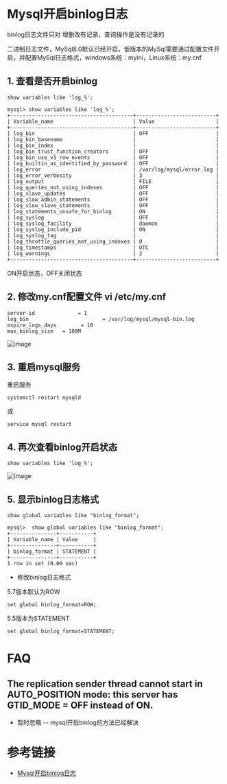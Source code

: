 # Mysql开启binlog日志

binlog日志文件只对 增删改有记录，查询操作是没有记录的

二进制日志文件，MySql8.0默认已经开启，低版本的MySql需要通过配置文件开启，并配置MySql日志格式，windows系统：myini，Linux系统：my.cnf

## 1. 查看是否开启binlog
```
show variables like 'log_%';
```

```
mysql> show variables like 'log_%';
+----------------------------------------+--------------------------+
| Variable_name                          | Value                    |
+----------------------------------------+--------------------------+
| log_bin                                | OFF                      |
| log_bin_basename                       |                          |
| log_bin_index                          |                          |
| log_bin_trust_function_creators        | OFF                      |
| log_bin_use_v1_row_events              | OFF                      |
| log_builtin_as_identified_by_password  | OFF                      |
| log_error                              | /var/log/mysql/error.log |
| log_error_verbosity                    | 3                        |
| log_output                             | FILE                     |
| log_queries_not_using_indexes          | OFF                      |
| log_slave_updates                      | OFF                      |
| log_slow_admin_statements              | OFF                      |
| log_slow_slave_statements              | OFF                      |
| log_statements_unsafe_for_binlog       | ON                       |
| log_syslog                             | OFF                      |
| log_syslog_facility                    | daemon                   |
| log_syslog_include_pid                 | ON                       |
| log_syslog_tag                         |                          |
| log_throttle_queries_not_using_indexes | 0                        |
| log_timestamps                         | UTC                      |
| log_warnings                           | 2                        |
+----------------------------------------+--------------------------+
```
ON开启状态，OFF关闭状态
 
## 2. 修改my.cnf配置文件  vi /etc/my.cnf

```
server-id              = 1
log_bin                        = /var/log/mysql/mysql-bin.log
expire_logs_days        = 10
max_binlog_size   = 100M
```

![image](https://github.com/cherishman2005/nginx-modules/assets/17688273/8975fd36-b445-4577-9147-ce6a92c53081)


## 3. 重启mysql服务

重启服务
```
systemctl restart mysqld
```

或
```
service mysql restart
```

## 4. 再次查看binlog开启状态

```
show variables like 'log_%';
```

![image](https://github.com/cherishman2005/nginx-modules/assets/17688273/a82ca3ec-29d9-4d7c-aa33-a17f1562885d)


## 5. 显示binlog日志格式

```
show global variables like "binlog_format";
```

```
mysql>  show global variables like "binlog_format";
+---------------+-----------+
| Variable_name | Value     |
+---------------+-----------+
| binlog_format | STATEMENT |
+---------------+-----------+
1 row in set (0.00 sec)
```

* 修改binlog日志格式

5.7版本默认为ROW
```
set global binlog_format=ROW;
```

5.5版本为STATEMENT
```
set global binlog_format=STATEMENT;
```

# FAQ

## The replication sender thread cannot start in AUTO_POSITION mode: this server has GTID_MODE = OFF instead of ON.
* 暂时忽略 -- mysql开启binlog的方法已经解决

# 参考链接

- [Mysql开启binlog日志](https://www.cnblogs.com/sportsky/p/16357479.html)

